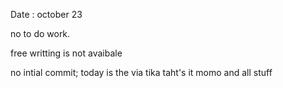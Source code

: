 Date : october 23 

no to do work. 

free writting is not avaibale 

no intial commit; 
today is the via tika 
taht's it momo and all stuff